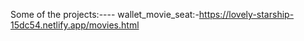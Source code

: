 
Some of the projects:----
wallet_movie_seat:-https://lovely-starship-15dc54.netlify.app/movies.html
